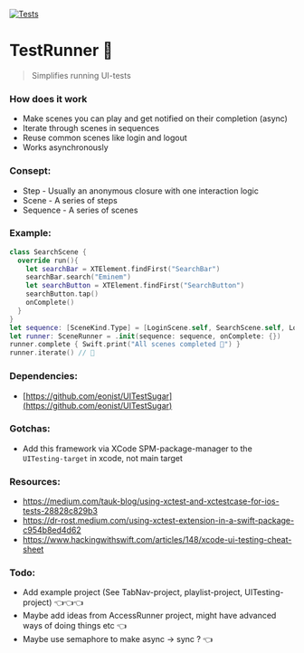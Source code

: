 [![Tests](https://github.com/eonist/TestRunner/actions/workflows/Tests.yml/badge.svg)](https://github.com/eonist/TestRunner/actions/workflows/Tests.yml)

# TestRunner 🏃

> Simplifies running UI-tests

### How does it work
- Make scenes you can play and get notified on their completion (async)
- Iterate through scenes in sequences
- Reuse common scenes like login and logout
- Works asynchronously

### Consept:
- Step - Usually an anonymous closure with one interaction logic
- Scene - A series of steps
- Sequence - A series of scenes

### Example:
```swift
class SearchScene {
  override run(){
    let searchBar = XTElement.findFirst("SearchBar")
    searchBar.search("Eminem")
    let searchButton = XTElement.findFirst("SearchButton")
    searchButton.tap()
    onComplete()
  }
}
let sequence: [SceneKind.Type] = [LoginScene.self, SearchScene.self, LogoutScene.self]
let runner: SceneRunner = .init(sequence: sequence, onComplete: {})
runner.complete { Swift.print("All scenes completed 🏁") }
runner.iterate() // 🏃
```

### Dependencies:
- [https://github.com/eonist/UITestSugar](https://github.com/eonist/UITestSugar)

### Gotchas:
- Add this framework via XCode SPM-package-manager to the `UITesting-target` in xcode, not main target

### Resources:
- https://medium.com/tauk-blog/using-xctest-and-xctestcase-for-ios-tests-28828c829b3
- https://dr-rost.medium.com/using-xctest-extension-in-a-swift-package-c954b8ed4d62
- https://www.hackingwithswift.com/articles/148/xcode-ui-testing-cheat-sheet

### Todo:
- Add example project (See TabNav-project, playlist-project, UITesting-project) 👈👈👈
- Maybe add ideas from AccessRunner project, might have advanced ways of doing things etc 👈
- Maybe use semaphore to make async -> sync ? 👈
